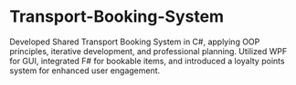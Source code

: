 # Transport-Booking-System
Developed Shared Transport Booking System in C#, applying OOP principles, iterative development, and professional planning. Utilized WPF for GUI, integrated F# for bookable items, and introduced a loyalty points system for enhanced user engagement.
